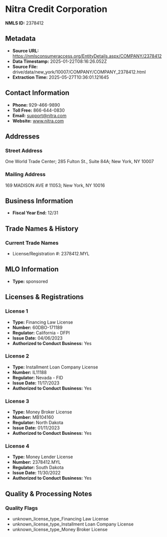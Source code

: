 # Nitra Credit Corporation

**NMLS ID:** 2378412

## Metadata
- **Source URL:** https://nmlsconsumeraccess.org/EntityDetails.aspx/COMPANY/2378412
- **Data Timestamp:** 2025-01-22T08:16:26.052Z
- **Source File:** drive/data/new_york/10007/COMPANY/COMPANY_2378412.html
- **Extraction Time:** 2025-05-27T10:36:01.121645

## Contact Information
- **Phone:** 929-466-9890
- **Toll Free:** 866-644-0830
- **Email:** support@nitra.com
- **Website:** www.nitra.com

## Addresses
### Street Address
One World Trade Center; 285 Fulton St., Suite 84A; New York, NY 10007

### Mailing Address
169 MADISON AVE # 11053; New York, NY 10016

## Business Information
- **Fiscal Year End:** 12/31

## Trade Names & History
### Current Trade Names
- License/Registration #: 2378412.MYL

## MLO Information
- **Type:** sponsored

## Licenses & Registrations

### License 1
- **Type:** Financing Law License
- **Number:** 60DBO-171189
- **Regulator:** California - DFPI
- **Issue Date:** 04/06/2023
- **Authorized to Conduct Business:** Yes

### License 2
- **Type:** Installment Loan Company License
- **Number:** IL11188
- **Regulator:** Nevada - FID
- **Issue Date:** 11/17/2023
- **Authorized to Conduct Business:** Yes

### License 3
- **Type:** Money Broker License
- **Number:** MB104160
- **Regulator:** North Dakota
- **Issue Date:** 01/11/2023
- **Authorized to Conduct Business:** Yes

### License 4
- **Type:** Money Lender License
- **Number:** 2378412.MYL
- **Regulator:** South Dakota
- **Issue Date:** 11/30/2022
- **Authorized to Conduct Business:** Yes

## Quality & Processing Notes
### Quality Flags
- unknown_license_type_Financing Law License
- unknown_license_type_Installment Loan Company License
- unknown_license_type_Money Broker License
